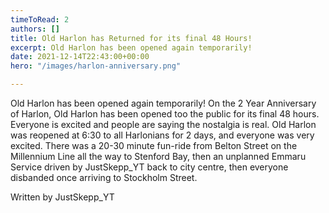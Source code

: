 ```yaml
---
timeToRead: 2
authors: []
title: Old Harlon has Returned for its final 48 Hours!
excerpt: Old Harlon has been opened again temporarily!
date: 2021-12-14T22:43:00+00:00
hero: "/images/harlon-anniversary.png"

---
```

Old Harlon has been opened again temporarily! On the 2 Year Anniversary of Harlon, Old Harlon has been opened too the public for its final 48 hours. Everyone is excited and people are saying the nostalgia is real. Old Harlon was reopened at 6:30 to all Harlonians for 2 days, and everyone was very excited. There was a 20-30 minute fun-ride from Belton Street on the Millennium Line all the way to Stenford Bay, then an unplanned Emmaru Service driven by JustSkepp_YT back to city centre, then everyone disbanded once arriving to Stockholm Street.

Written by JustSkepp_YT